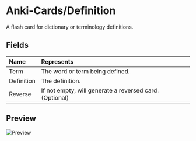 # Anki-Cards/Definition
A flash card for dictionary or terminology definitions.

## Fields

|Name|Represents|
|:--|:--|
|Term|The word or term being defined.|
|Definition|The definition.|
|Reverse|If not empty, will generate a reversed card. (Optional)|

## Preview

![Preview](https://github.com/eth-p/Anki-Cards/raw/master/Definition/Preview.png)
